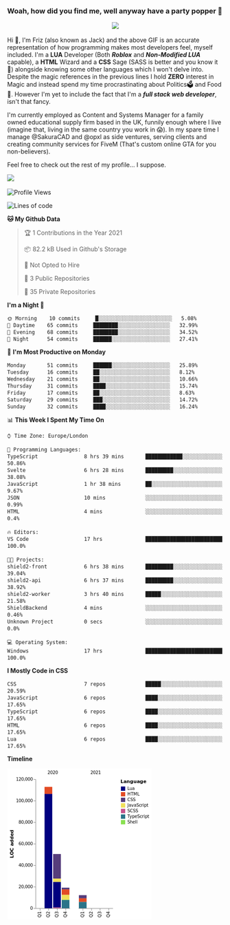 ### Woah, how did you find me, well anyway have a party popper 🎉

<p align="center">
  <img  src="https://66.media.tumblr.com/d2766024a15e8c140bf20f314664eed2/d1615166bf58615c-d8/s400x600/aabc473a64edc43599d5345fd1e9e792d66ecc48.gifv">
</p>

Hi :wave:, I'm Friz (also known as Jack) and the above GIF is an accurate representation of how programming makes most developers feel, myself included. I'm a **LUA** Developer (Both ***Roblox*** and ***Non-Modified LUA*** capable), a **HTML** Wizard and a **CSS** Sage (SASS is better and you know it :pray:) alongside knowing some other languages which I won't delve into. Despite the magic references in the previous lines I hold **ZERO** interest in Magic and instead spend my time procrastinating about Politics🗳️ and Food🍔. However I'm yet to include the fact that I'm a ***full stack web developer***, isn't that fancy.

I'm currently employed as Content and Systems Manager for a family owned educational supply firm based in the UK, funnily enough where I live (imagine that, living in the same country you work in 😱). In my spare time I manage @SakuraCAD and @opxl as side ventures, serving clients and creating community services for FiveM (That's custom online GTA for you non-believers).

Feel free to check out the rest of my profile... I suppose.

<a href="https://github.com/anuraghazra/github-readme-stats">
  <img  src="https://github-readme-stats.vercel.app/api?username=JackOPXL&count_private=true&show_icons=true&theme=tokyonight" />
</a>



<!--START_SECTION:waka-->
![Profile Views](http://img.shields.io/badge/Profile%20Views-3-blue)

![Lines of code](https://img.shields.io/badge/From%20Hello%20World%20I%27ve%20Written-194609%20lines%20of%20code-blue)

**🐱 My Github Data** 

> 🏆 1 Contributions in the Year 2021
 > 
> 📦 82.2 kB Used in Github's Storage 
 > 
> 🚫 Not Opted to Hire
 > 
> 📜 3 Public Repositories 
 > 
> 🔑 35 Private Repositories  
 > 
**I'm a Night 🦉** 

```text
🌞 Morning    10 commits     █░░░░░░░░░░░░░░░░░░░░░░░░   5.08% 
🌆 Daytime    65 commits     ████████░░░░░░░░░░░░░░░░░   32.99% 
🌃 Evening    68 commits     ████████░░░░░░░░░░░░░░░░░   34.52% 
🌙 Night      54 commits     ██████░░░░░░░░░░░░░░░░░░░   27.41%

```
📅 **I'm Most Productive on Monday** 

```text
Monday       51 commits     ██████░░░░░░░░░░░░░░░░░░░   25.89% 
Tuesday      16 commits     ██░░░░░░░░░░░░░░░░░░░░░░░   8.12% 
Wednesday    21 commits     ██░░░░░░░░░░░░░░░░░░░░░░░   10.66% 
Thursday     31 commits     ████░░░░░░░░░░░░░░░░░░░░░   15.74% 
Friday       17 commits     ██░░░░░░░░░░░░░░░░░░░░░░░   8.63% 
Saturday     29 commits     ███░░░░░░░░░░░░░░░░░░░░░░   14.72% 
Sunday       32 commits     ████░░░░░░░░░░░░░░░░░░░░░   16.24%

```


📊 **This Week I Spent My Time On** 

```text
⌚︎ Time Zone: Europe/London

💬 Programming Languages: 
TypeScript               8 hrs 39 mins       ████████████░░░░░░░░░░░░░   50.86% 
Svelte                   6 hrs 28 mins       █████████░░░░░░░░░░░░░░░░   38.08% 
JavaScript               1 hr 38 mins        ██░░░░░░░░░░░░░░░░░░░░░░░   9.67% 
JSON                     10 mins             ░░░░░░░░░░░░░░░░░░░░░░░░░   0.99% 
HTML                     4 mins              ░░░░░░░░░░░░░░░░░░░░░░░░░   0.4%

🔥 Editors: 
VS Code                  17 hrs              █████████████████████████   100.0%

🐱‍💻 Projects: 
shield2-front            6 hrs 38 mins       █████████░░░░░░░░░░░░░░░░   39.04% 
shield2-api              6 hrs 37 mins       █████████░░░░░░░░░░░░░░░░   38.92% 
shield2-worker           3 hrs 40 mins       █████░░░░░░░░░░░░░░░░░░░░   21.58% 
ShieldBackend            4 mins              ░░░░░░░░░░░░░░░░░░░░░░░░░   0.46% 
Unknown Project          0 secs              ░░░░░░░░░░░░░░░░░░░░░░░░░   0.0%

💻 Operating System: 
Windows                  17 hrs              █████████████████████████   100.0%

```

**I Mostly Code in CSS** 

```text
CSS                      7 repos             █████░░░░░░░░░░░░░░░░░░░░   20.59% 
JavaScript               6 repos             ████░░░░░░░░░░░░░░░░░░░░░   17.65% 
TypeScript               6 repos             ████░░░░░░░░░░░░░░░░░░░░░   17.65% 
HTML                     6 repos             ████░░░░░░░░░░░░░░░░░░░░░   17.65% 
Lua                      6 repos             ████░░░░░░░░░░░░░░░░░░░░░   17.65%

```


**Timeline**

![Chart not found](https://raw.githubusercontent.com/JackOPXL/JackOPXL/master/charts/bar_graph.png) 


<!--END_SECTION:waka-->

